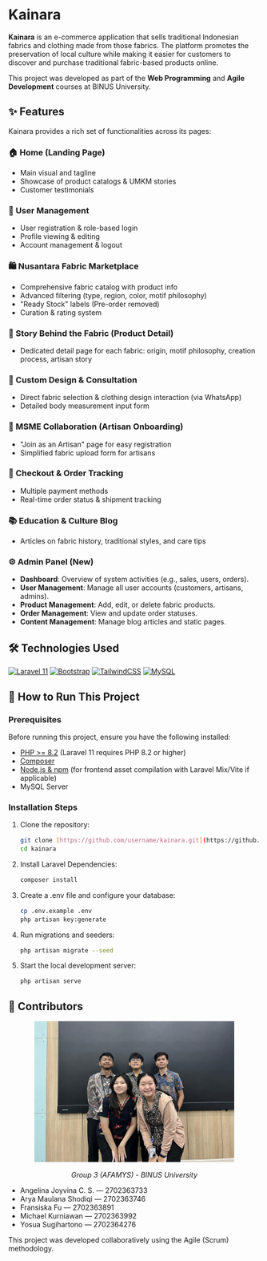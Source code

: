 # Kainara

**Kainara** is an e-commerce application that sells traditional Indonesian fabrics and clothing made from those fabrics. The platform promotes the preservation of local culture while making it easier for customers to discover and purchase traditional fabric-based products online.

This project was developed as part of the **Web Programming** and **Agile Development** courses at BINUS University.

## ✨ Features

Kainara provides a rich set of functionalities across its pages:

### 🏠 Home (Landing Page)
-   Main visual and tagline
-   Showcase of product catalogs & UMKM stories
-   Customer testimonials

### 🔐 User Management
-   User registration & role-based login
-   Profile viewing & editing
-   Account management & logout

### 🛍️ Nusantara Fabric Marketplace
-   Comprehensive fabric catalog with product info
-   Advanced filtering (type, region, color, motif philosophy)
-   "Ready Stock" labels (Pre-order removed)
-   Curation & rating system

### 📜 Story Behind the Fabric (Product Detail)
-   Dedicated detail page for each fabric: origin, motif philosophy, creation process, artisan story

### 👗 Custom Design & Consultation
-   Direct fabric selection & clothing design interaction (via WhatsApp)
-   Detailed body measurement input form

### 🤝 MSME Collaboration (Artisan Onboarding)
-   "Join as an Artisan" page for easy registration
-   Simplified fabric upload form for artisans

### 🛒 Checkout & Order Tracking
-   Multiple payment methods
-   Real-time order status & shipment tracking

### 📚 Education & Culture Blog
-   Articles on fabric history, traditional styles, and care tips

### ⚙️ Admin Panel (New)
-   **Dashboard**: Overview of system activities (e.g., sales, users, orders).
-   **User Management**: Manage all user accounts (customers, artisans, admins).
-   **Product Management**: Add, edit, or delete fabric products.
-   **Order Management**: View and update order statuses.
-   **Content Management**: Manage blog articles and static pages.

## 🛠️ Technologies Used

[![Laravel 11](https://img.shields.io/badge/Laravel-FF2D20?style=for-the-badge&logo=laravel&logoColor=white)](https://laravel.com/)
[![Bootstrap](https://img.shields.io/badge/Bootstrap-7952B3?style=for-the-badge&logo=bootstrap&logoColor=white)](https://getbootstrap.com/)
[![TailwindCSS](https://img.shields.io/badge/Tailwind_CSS-06B6D4?style=for-the-badge&logo=tailwindcss&logoColor=white)](https://tailwindcss.com/)
[![MySQL](https://img.shields.io/badge/MySQL-4479A1?style=for-the-badge&logo=mysql&logoColor=white)](https://www.mysql.com/)

## 🚀 How to Run This Project

### Prerequisites

Before running this project, ensure you have the following installed:

-   [PHP >= 8.2](https://www.php.net/downloads.php) (Laravel 11 requires PHP 8.2 or higher)
-   [Composer](https://getcomposer.org/download/)
-   [Node.js & npm](https://nodejs.org/en/download/) (for frontend asset compilation with Laravel Mix/Vite if applicable)
-   MySQL Server

### Installation Steps

1.  Clone the repository:
    ```bash
    git clone [https://github.com/username/kainara.git](https://github.com/username/kainara.git)
    cd kainara
    ```
2.  Install Laravel Dependencies:
    ```bash
    composer install
    ```
3.  Create a .env file and configure your database:
    ```bash
    cp .env.example .env
    php artisan key:generate
    ```
4.  Run migrations and seeders:
    ```bash
    php artisan migrate --seed
    ```
5.  Start the local development server:
    ```bash
    php artisan serve
    ```

## 👥 Contributors
<div align="center"> <img src="README-assets/team-photo.jpg" alt="Team Kainara" width="400"/> <p><i>Group 3 (AFAMYS) - BINUS University</i></p> </div>

- Angelina Joyvina C. S. — 2702363733
- Arya Maulana Shodiqi — 2702363746
- Fransiska Fu — 2702363891
- Michael Kurniawan — 2702363992
- Yosua Sugihartono — 2702364276

This project was developed collaboratively using the Agile (Scrum) methodology.
